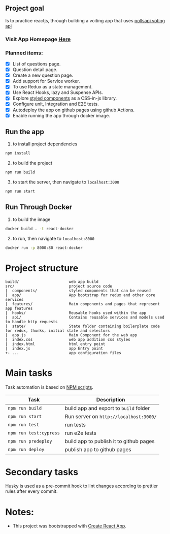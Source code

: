 
## Project goal
Is to practice reactjs, through building a voiting app that uses [pollsapi voting api](http://docs.pollsapi.apiary.io/)

### Visit App Homepage [Here](https://kalaa91.github.io/react-voting-app/)

### Planned items:

- [x] List of questions page.
- [x] Question detail page.
- [x] Create a new question page.
- [x] Add support for Service worker.
- [x] To use Redux as a state management.
- [x] Use React Hooks, lazy and Suspense APIs.
- [x] Explore [styled components](https://styled-components.com/) as a CSS-in-js library.
- [x] Configure unit, Integration and E2E tests.
- [x] Autodeploy the app on github pages using github Actions.
- [x] Enable running the app through docker image.

## Run the app

1. to install project dependencies

```sh
npm install
```

2. to build the project

```sh
npm run build
```

3. to start the server, then navigate to `localhost:3000`

```sh
npm run start
```

## Run Through Docker

1. to build the image

```sh
docker build . -t react-docker
```

2. to run, then navigate to `localhost:8000`

```sh
docker run -p 8000:80 react-docker
```

# Project structure

```
build/                      web app build
src/                        project source code
|  components/              styled components that can be reused
|  app/                     App bootstrap for redux and other core services
|  features/                Main components and pages that represent app features
|  hooks/                   Reusable hooks used within the app
|  api/                     Contains reusable services and models used to handle http requests
|  state/                   State folder containing boilerplate code for redux, thunks, initial state and selectors
|  app.js                   Main Component for the web app
|  index.css                web app addition css styles
|  index.html               html entry point
|  index.js                 app Entry point
+- ...                      app configuration files
```

# Main tasks

Task automation is based on [NPM scripts](https://docs.npmjs.com/misc/scripts).

| Task                   | Description                             |
| ---------------------- | --------------------------------------- |
| `npm run build`        | build app and export to `build` folder  |
| `npm run start`        | Run server on `http://localhost:3000/`  |
| `npm run test`         | run tests                               |
| `npm run test:cypress` | run e2e tests                           |
| `npm run predeploy`    | build app to publish it to github pages |
| `npm run deploy`       | publish app to github pages             |

# Secondary tasks

Husky is used as a pre-commit hook to lint changes according to prettier rules after every commit.

# Notes:
- This project was bootstrapped with [Create React App](https://github.com/facebook/create-react-app).
